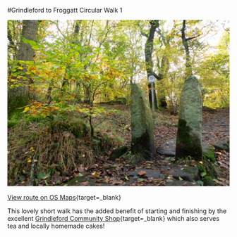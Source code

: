 #Grindleford to Froggatt Circular Walk 1

![Squeeze stile on path to Froggatt Wood](images/2024%2004%2025/Grindleford%20to%20Froggatt%201.jpg)

[View route on OS Maps](https://explore.osmaps.com/route/20815789/grindleford-to-froggatt-?lat=53.290716&lon=-1.638949&zoom=14.4076&style=Leisure&type=2d){target=_blank}

This lovely short walk has the added benefit of starting and finishing by the excellent [Grindleford Community Shop](https://grindlefordshop.co.uk){target=_blank} which also serves tea and locally homemade cakes!